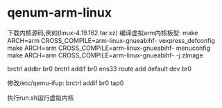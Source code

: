 # qenum-arm-linux
下载内核源码,例如(linux-4.19.162.tar.xz)
编译虚拟arm内核板型:
make ARCH=arm CROSS_COMPILE=arm-linux-gnueabihf- vexpress_defconfig
make ARCH=arm CROSS_COMPILE=arm-linux-gnueabihf- menuconfig
make ARCH=arm CROSS_COMPILE=arm-linux-gnueabihf- -j zImage


brctrl addbr br0
brctrl addif br0 ens33
route add default dev br0

修改/etc/qemu-ifup:
brctrl addif br0 tap0

执行run.sh运行虚拟内核
